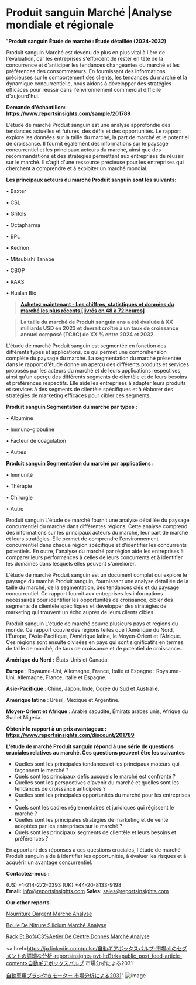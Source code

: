 # Produit sanguin Marché |Analyse mondiale et régionale

"<strong>Produit sanguin Étude de marché : Étude détaillée (2024-2032)</strong>

Produit sanguin Marché est devenu de plus en plus vital à l'ère de l'évaluation, car les entreprises s'efforcent de rester en tête de la concurrence et d'anticiper les tendances changeantes du marché et les préférences des consommateurs. En fournissant des informations précieuses sur le comportement des clients, les tendances du marché et la dynamique concurrentielle, nous aidons à développer des stratégies efficaces pour réussir dans l'environnement commercial difficile d'aujourd'hui.

<strong>Demande d'échantillon: <a href=https://www.reportsinsights.com/sample/201789>https://www.reportsinsights.com/sample/201789</a></strong>

L'étude de marché Produit sanguin est une analyse approfondie des tendances actuelles et futures, des défis et des opportunités. Le rapport explore les données sur la taille du marché, la part de marché et le potentiel de croissance. Il fournit également des informations sur le paysage concurrentiel et les principaux acteurs du marché, ainsi que des recommandations et des stratégies permettant aux entreprises de réussir sur le marché. Il s'agit d'une ressource précieuse pour les entreprises qui cherchent à comprendre et à exploiter un marché mondial.

<strong>Les principaux acteurs du marché Produit sanguin sont les suivants:</strong>

• Baxter

• CSL

• Grifols

• Octapharma

• BPL

• Kedrion

• Mitsubishi Tanabe

• CBOP

• RAAS

• Hualan Bio
<blockquote><a href=https://www.reportsinsights.com/buynow/201789><span style=text-decoration: underline;><strong>Achetez maintenant - Les chiffres, statistiques et données du marché les plus récents [livrés en 48 à 72 heures]</strong></span></a></blockquote>
<blockquote><span style=text-decoration: underline;><strong>La taille du marché de Produit sanguin ans a été évaluée à XX milliards USD en 2023 et devrait croître à un taux de croissance annuel composé (TCAC) de XX % entre 2024 et 2032.</strong></span></blockquote>
L'étude de marché Produit sanguin est segmentée en fonction des différents types et applications, ce qui permet une compréhension complète du paysage du marché. La segmentation du marché présentée dans le rapport d'étude donne un aperçu des différents produits et services proposés par les acteurs du marché et de leurs applications respectives, ainsi qu'un aperçu des différents segments de clientèle et de leurs besoins et préférences respectifs. Elle aide les entreprises à adapter leurs produits et services à des segments de clientèle spécifiques et à élaborer des stratégies de marketing efficaces pour cibler ces segments.

<strong>Produit sanguin Segmentation du marché par types :</strong>

• Albumine

• Immuno-globuline

• Facteur de coagulation

• Autres

<strong>Produit sanguin Segmentation du marché par applications :</strong>

• Immunité

• Thérapie

• Chirurgie

• Autre

Produit sanguin L'étude de marché fournit une analyse détaillée du paysage concurrentiel du marché dans différentes régions. Cette analyse comprend des informations sur les principaux acteurs du marché, leur part de marché et leurs stratégies. Elle permet de comprendre l'environnement concurrentiel dans chaque région spécifique et d'identifier les concurrents potentiels. En outre, l'analyse du marché par région aide les entreprises à comparer leurs performances à celles de leurs concurrents et à identifier les domaines dans lesquels elles peuvent s'améliorer.

L'étude de marché Produit sanguin est un document complet qui explore le paysage du marché Produit sanguin, fournissant une analyse détaillée de la taille du marché, de la segmentation, des tendances clés et du paysage concurrentiel. Ce rapport fournit aux entreprises les informations nécessaires pour identifier les opportunités de croissance, cibler des segments de clientèle spécifiques et développer des stratégies de marketing qui trouvent un écho auprès de leurs clients cibles.

Produit sanguin L'étude de marché couvre plusieurs pays et régions du monde. Ce rapport couvre des régions telles que l'Amérique du Nord, l'Europe, l'Asie-Pacifique, l'Amérique latine, le Moyen-Orient et l'Afrique. Ces régions sont ensuite divisées en pays qui sont significatifs en termes de taille de marché, de taux de croissance et de potentiel de croissance..

<strong>Amérique du Nord :</strong> États-Unis et Canada.

<strong>Europe</strong> : Royaume-Uni, Allemagne, France, Italie et Espagne : Royaume-Uni, Allemagne, France, Italie et Espagne.

<strong>Asie-Pacifique</strong> : Chine, Japon, Inde, Corée du Sud et Australie.

<strong>Amérique latine</strong> : Brésil, Mexique et Argentine.

<strong>Moyen-Orient et Afrique</strong> : Arabie saoudite, Émirats arabes unis, Afrique du Sud et Nigeria.

<strong>Obtenir le rapport à un prix avantageux : <a href=https://www.reportsinsights.com/discount/201789>https://www.reportsinsights.com/discount/201789</a></strong>

<strong>L'étude de marché Produit sanguin répond à une série de questions cruciales relatives au marché. Ces questions peuvent être les suivantes</strong>
<ul>
  <li>Quelles sont les principales tendances et les principaux moteurs qui façonnent le marché ?</li>
  <li>Quels sont les principaux défis auxquels le marché est confronté ?</li>
  <li>Quelles sont les perspectives d'avenir du marché et quelles sont les tendances de croissance anticipées ?</li>
  <li>Quelles sont les principales opportunités du marché pour les entreprises ?</li>
  <li>Quels sont les cadres réglementaires et juridiques qui régissent le marché ?</li>
  <li>Quelles sont les principales stratégies de marketing et de vente adoptées par les entreprises sur le marché ?</li>
  <li>Quels sont les principaux segments de clientèle et leurs besoins et préférences ?</li>
</ul>
En apportant des réponses à ces questions cruciales, l'étude de marché Produit sanguin aide à identifier les opportunités, à évaluer les risques et à acquérir un avantage concurrentiel.

<strong>Contactez-nous :</strong>

(US) +1-214-272-0393
(UK) +44-20-8133-9198
<strong>Email:</strong> <a>info@reportsinsights.com</a>
<strong>Sales:</strong> <a>sales@reportsinsights.com</a>

<strong>Our other reports</strong>

<a href=https://www.linkedin.com/pulse/nourriture-dargent-march%C3%A9-rapport-analyse-hznxc/>Nourriture Dargent Marché Analyse</a>

<a href=https://www.linkedin.com/pulse/boule-de-nitrure-silicium-march%C3%A9s-perspectives-hwb0f/>Boule De Nitrure Silicium Marché Analyse</a>

<a href=https://www.linkedin.com/pulse/rack-et-bo%C3%AEtier-de-centre-donn%C3%A9es-march%C3%A9-acc%C3%A9l%C3%A9ration-1fgtf/>Rack Et Bo%C3%Aetier De Centre Donnes Marché Analyse</a>

<a href=https://jp.linkedin.com/pulse/自動ギアボックスバルブ-市場allのセグメントの詳細な分析-reportsinsights-pvt-ltd?trk=public_post_feed-article-content>自動ギアボックスバルブ 市場分析による2031</a>

<a href=https://www.linkedin.com/pulse/自動車用ブラシ付きモーター-市場の成長規模傾向レポート-reports-insights-expert/>自動車用ブラシ付きモーター 市場分析による2031</a>"
![image](https://github.com/daminid12/RIresearchers/assets/158430485/6dc0d5d3-34f4-41a9-9042-342436f4093c)
